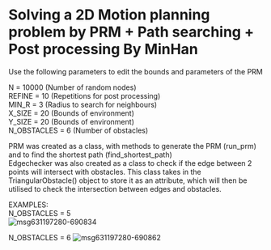 # Solving a 2D Motion planning problem by PRM + Path searching + Post processing By MinHan

Use the following parameters to edit the bounds and parameters of the PRM

N = 10000  (Number of random nodes)  
REFINE = 10 (Repetitions for post processing)  
MIN_R = 3 (Radius to search for neighbours)   
X_SIZE = 20 (Bounds of environment)  
Y_SIZE = 20 (Bounds of environment)  
N_OBSTACLES = 6 (Number of obstacles)  

PRM was created as a class, with methods to generate the PRM (run_prm) and to find the shortest path (find_shortest_path)  
Edgechecker was also created as a class to check if the edge between 2 points will intersect with obstacles. This class takes in the TriangularObstacle() object to store it as an attribute, which will then be utilised to check the intersection between edges and obstacles.  

EXAMPLES:  
N_OBSTACLES = 5  
![msg631197280-690834](https://github.com/RyuseiiSama/Solving-a-2D-motion-planning-problem-by-PRM_MinHan/assets/84442508/13dfd6c2-281e-4c0e-b789-5043a8ca55b2)  


N_OBSTACLES = 6
![msg631197280-690862](https://github.com/RyuseiiSama/Solving-a-2D-motion-planning-problem-by-PRM_MinHan/assets/84442508/bd600b2b-cb0d-497d-a947-7bbb865bc114)


